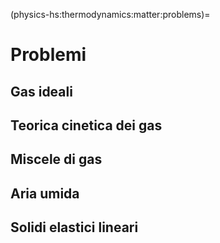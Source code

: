 (physics-hs:thermodynamics:matter:problems)=
# Problemi

## Gas ideali

## Teorica cinetica dei gas

## Miscele di gas

## Aria umida



## Solidi elastici lineari


